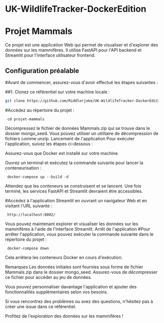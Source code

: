 # UK-WildlifeTracker-DockerEdition

# Projet Mammals

Ce projet est une application Web qui permet de visualiser et d'explorer des données sur les mammifères. Il utilise FastAPI pour l'API backend et Streamlit pour l'interface utilisateur frontend.

## Configuration préalable

#Avant de commencer, assurez-vous d'avoir effectué les étapes suivantes :

##1. Clonez ce référentiel sur votre machine locale :

```bash
git clone https://github.com/Riddlerjoke/UK-WildlifeTracker-DockerEdition
```

#Accédez au répertoire du projet :
```
 cd projet-mammals
```

Décompressez le fichier de données Mammals.zip qui se trouve dans le dossier mongo_seed. Vous pouvez utiliser un utilitaire de décompression de fichiers comme unzip.
Lancement de l'application
Pour exécuter l'application, suivez les étapes ci-dessous :

Assurez-vous que Docker est installé sur votre machine.

Ouvrez un terminal et exécutez la commande suivante pour lancer la conteneurisation :
```
 docker-compose up --build -d
```
Attendez que les conteneurs se construisent et se lancent. Une fois terminé, les services FastAPI et Streamlit devraient être accessibles.

#Accédez à l'application Streamlit en ouvrant un navigateur Web et en visitant l'URL suivante :

```
 http://localhost:8002/
```

Vous pouvez maintenant explorer et visualiser les données sur les mammifères à l'aide de l'interface Streamlit.
Arrêt de l'application
#Pour arrêter l'application, vous pouvez exécuter la commande suivante dans le répertoire du projet :
```
 docker-compose down
```

Cela arrêtera les conteneurs Docker en cours d'exécution.

Remarques
Les données initiales sont fournies sous forme de fichier Mammals.zip dans le dossier mongo_seed. Assurez-vous de décompresser ce fichier pour accéder au jeu de données.

Vous pouvez personnaliser davantage l'application et ajouter des fonctionnalités supplémentaires selon vos besoins.

Si vous rencontrez des problèmes ou avez des questions, n'hésitez pas à créer une issue dans ce référentiel.

Profitez de l'exploration des données sur les mammifères !
